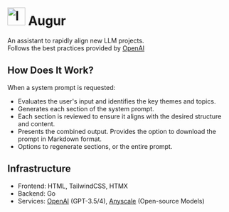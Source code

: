# <img width="40" alt="logo_augur" src="https://github.com/Ztkent/augur/assets/7357311/b2a433f6-c611-4246-8c32-08517f9f07e7"> Augur

An assistant to rapidly align new LLM projects.  
Follows the best practices provided by [OpenAI](https://platform.openai.com/docs/guides/prompt-engineering/six-strategies-for-getting-better-results) 

## How Does It Work?
When a system prompt is requested:
- Evaluates the user's input and identifies the key themes and topics.
- Generates each section of the system prompt.
- Each section is reviewed to ensure it aligns with the desired structure and content.
- Presents the combined output. Provides the option to download the prompt in Markdown format.
- Options to regenerate sections, or the entire prompt.


## Infrastructure
- Frontend: HTML, TailwindCSS, HTMX
- Backend: Go
- Services: [OpenAI](https://platform.openai.com/docs/overview) (GPT-3.5/4), [Anyscale](https://www.anyscale.com/endpoints) (Open-source Models)

  
    
